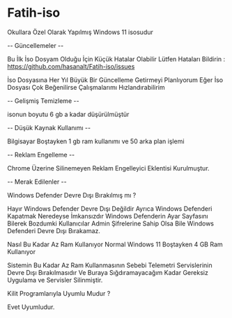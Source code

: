 # Fatih-iso

Okullara Özel Olarak Yapılmış Windows 11 isosudur

-- Güncellemeler --

Bu İlk İso Dosyam Olduğu İçin Küçük Hatalar Olabilir Lütfen Hataları Bildirin : https://github.com/hasanalt/Fatih-iso/issues

İso Dosyasına Her Yıl Büyük Bir Güncelleme Getirmeyi Planlıyorum Eğer İso Dosyası Çok Beğenilirse Çalışmalarımı Hızlandırabilirim

-- Gelişmiş Temizleme --

isonun boyutu 6 gb a kadar düşürülmüştür

-- Düşük Kaynak Kullanımı --

Bilgisayar Boştayken 1 gb ram kullanımı ve 50 arka plan işlemi

-- Reklam Engelleme --

Chrome Üzerine Silinemeyen Reklam Engelleyici Eklentisi Kurulmuştur.

-- Merak Edilenler --

Windows Defender Devre Dışı Bırakılmış mı ?

Hayır Windows Defender Devre Dışı Değildir Ayrıca Windows Defenderi Kapatmak Neredeyse İmkansızdır Windows Defenderin Ayar Sayfasını Bilerek Bozdumki Kullanıcılar Admin Şifrelerine Sahip Olsa Bile Windows Defenderi Devre Dışı Bırakamaz.

Nasıl Bu Kadar Az Ram Kullanıyor Normal Windows 11 Boştayken 4 GB Ram Kullanıyor

Sistemin Bu Kadar Az Ram Kullanmasının Sebebi Telemetri Servislerinin Devre Dışı Bırakılmasıdır Ve Buraya Sığdıramayacağım Kadar Gereksiz Uygulama ve Servisler Silinmiştir.

Kilit Programlarıyla Uyumlu Mudur ?

Evet Uyumludur.


